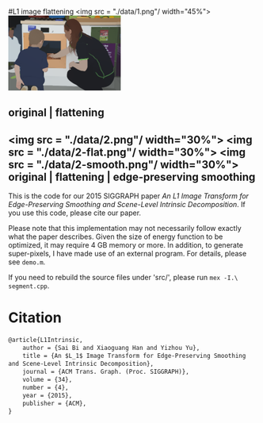 #L1 image flattening
<img src = "./data/1.png"/ width="45%">
<img src = "./data/1-flat.png" width = "45%"/>

original | flattening
---
<img src = "./data/2.png"/ width="30%">
<img src = "./data/2-flat.png"/ width="30%">
<img src = "./data/2-smooth.png"/ width="30%">
original | flattening | edge-preserving smoothing
---
This is the code for our 2015 SIGGRAPH paper *An L1 Image Transform for Edge-Preserving Smoothing and Scene-Level Intrinsic Decomposition*. If you use this code, please cite our paper.

Please note that this implementation may not necessarily follow exactly what the paper describes. Given the size of energy function to be optimized, it may require 4 GB memory or more. In addition, to generate super-pixels, I have made use of an external program. For details, please see `demo.m`.

If you need to rebuild the source files under 'src/', please run `mex -I.\ segment.cpp`.


# Citation
	@article{L1Intrinsic,  
	    author = {Sai Bi and Xiaoguang Han and Yizhou Yu}, 
	    title = {An $L_1$ Image Transform for Edge-Preserving Smoothing and Scene-Level Intrinsic Decomposition}, 
	    journal = {ACM Trans. Graph. (Proc. SIGGRAPH)}, 
	    volume = {34}, 
	    number = {4}, 
	    year = {2015}, 
	    publisher = {ACM}, 
	}